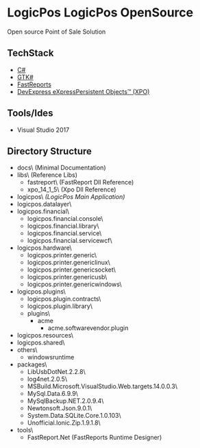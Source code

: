 # LogicPos LogicPos OpenSource

Open source Point of Sale Solution

## TechStack

- [C#](https://docs.microsoft.com/en-us/dotnet/csharp/)
- [GTK#](https://www.gtk.org/)
- [FastReports](https://www.fast-report.com)
- [DevExpress eXpressPersistent Objects™ (XPO)](https://www.devexpress.com/products/net/orm/)

## Tools/Ides

- Visual Studio 2017

## Directory Structure

- docs\ (Minimal Documentation)
- libs\ (Reference Libs)
	- fastreport\ (FastReport Dll Reference)
	- xpo_14_1_5\ (Xpo Dll Reference)
- logicpos\ _(LogicPos Main Application)_
- logicpos.datalayer\
- logicpos.financial\
	- logicpos.financial.console\
	- logicpos.financial.library\
	- logicpos.financial.service\
	- logicpos.financial.servicewcf\
- logicpos.hardware\
	- logicpos.printer.generic\
	- logicpos.printer.genericlinux\
	- logicpos.printer.genericsocket\
	- logicpos.printer.genericusb\
	- logicpos.printer.genericwindows\
- logicpos.plugins\
	- logicpos.plugin.contracts\
	- logicpos.plugin.library\
	- plugins\
		- acme
			- acme.softwarevendor.plugin
- logicpos.resources\
- logicpos.shared\
- others\
	- windowsruntime
- packages\
	- LibUsbDotNet.2.2.8\
	- log4net.2.0.5\
	- MSBuild.Microsoft.VisualStudio.Web.targets.14.0.0.3\
	- MySql.Data.6.9.9\
	- MySqlBackup.NET.2.0.9.4\
	- Newtonsoft.Json.9.0.1\
	- System.Data.SQLite.Core.1.0.103\
	- Unofficial.Ionic.Zip.1.9.1.8\
- tools\
	- FastReport.Net (FastReports Runtime Designer)
